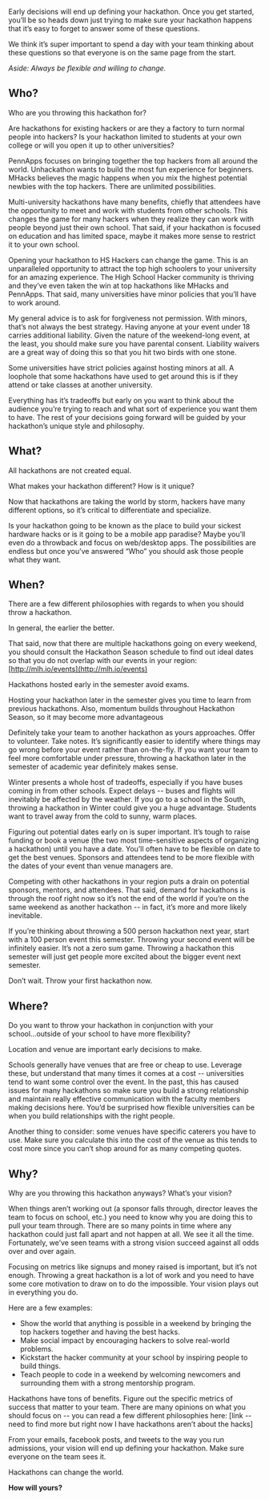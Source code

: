 Early decisions will end up defining your hackathon. Once you get started, you’ll be so heads down just trying to make sure your hackathon happens that it’s easy to forget to answer some of these questions. 

We think it’s super important to spend a day with your team thinking about these questions so that everyone is on the same page from the start. 

_Aside: Always be flexible and willing to change._

## Who?

Who are you throwing this hackathon for? 

Are hackathons for existing hackers or are they a factory to turn normal people into hackers? Is your hackathon limited to students at your own college or will you open it up to other universities?

PennApps focuses on bringing together the top hackers from all around the world. Unhackathon wants to build the most fun experience for beginners. MHacks believes the magic happens when you mix the highest potential newbies with the top hackers. There are unlimited possibilities.

Multi-university hackathons have many benefits, chiefly that attendees have the opportunity to meet and work with students from other schools. This changes the game for many hackers when they realize they can work with people beyond just their own school. That said, if your hackathon is focused on education and has limited space, maybe it makes more sense to restrict it to your own school.

Opening your hackathon to HS Hackers can change the game. This is an unparalleled opportunity to attract the top high schoolers to your university for an amazing experience. The High School Hacker community is thriving and they’ve even taken the win at top hackathons like MHacks and PennApps. That said, many universities have minor policies that you’ll have to work around. 

My general advice is to ask for forgiveness not permission. With minors, that’s not always the best strategy. Having anyone at your event under 18 carries additional liability. Given the nature of the weekend-long event, at the least, you should make sure you have parental consent. Liability waivers are a great way of doing this so that you hit two birds with one stone. 

Some universities have strict policies against hosting minors at all. A loophole that some hackathons have used to get around this is if they attend or take classes at another university.

Everything has it’s tradeoffs but early on you want to think about the audience you’re trying to reach and what sort of experience you want them to have. The rest of your decisions going forward will be guided by your hackathon’s unique style and philosophy.

## What?

All hackathons are not created equal. 

What makes your hackathon different? How is it unique? 

Now that hackathons are taking the world by storm, hackers have many different options, so it’s critical to differentiate and specialize. 

Is your hackathon going to be known as the place to build your sickest hardware hacks or is it going to be a mobile app paradise? Maybe you’ll even do a throwback and focus on web/desktop apps. The possibilities are endless but once you’ve answered “Who” you should ask those people what they want.

## When?

There are a few different philosophies with regards to when you should throw a hackathon. 

In general, the earlier the better. 

That said, now that there are multiple hackathons going on every weekend, you should consult the Hackathon Season schedule to find out ideal dates so that you do not overlap with our events in your region: [http://mlh.io/events](http://mlh.io/events)

Hackathons hosted early in the semester avoid exams.

Hosting your hackathon later in the semester gives you time to learn from previous hackathons. Also, momentum builds throughout Hackathon Season, so it may become more advantageous 

Definitely take your team to another hackathon as yours approaches. Offer to volunteer. Take notes. It’s significantly easier to identify where things may go wrong before your event rather than on-the-fly. If you want your team to feel more comfortable under pressure, throwing a hackathon later in the semester of academic year definitely makes sense.

Winter presents a whole host of tradeoffs, especially if you have buses coming in from other schools. Expect delays -- buses and flights will inevitably be affected by the weather. If you go to a school in the South, throwing a hackathon in Winter could give you a huge advantage. Students want to travel away from the cold to sunny, warm places. 

Figuring out potential dates early on is super important. It’s tough to raise funding or book a venue (the two most time-sensitive aspects of organizing a hackathon) until you have a date. You’ll often have to be flexible on date to get the best venues. Sponsors and attendees tend to be more flexible with the dates of your event than venue managers are.

Competing with other hackathons in your region puts a drain on potential sponsors, mentors, and attendees. That said, demand for hackathons is through the roof right now so it’s not the end of the world if you’re on the same weekend as another hackathon -- in fact, it’s more and more likely inevitable.

If you’re thinking about throwing a 500 person hackathon next year, start with a 100 person event this semester. Throwing your second event will be infinitely easier. It’s not a zero sum game. Throwing a hackathon this semester will just get people more excited about the bigger event next semester.

Don’t wait. Throw your first hackathon now. 

## Where?

Do you want to throw your hackathon in conjunction with your school...outside of your school to have more flexibility? 

Location and venue are important early decisions to make.

Schools generally have venues that are free or cheap to use. Leverage these, but understand that many times it comes at a cost -- universities tend to want some control over the event. In the past, this has caused issues for many hackathons so make sure you build a strong relationship and maintain really effective communication with the faculty members making decisions here. You’d be surprised how flexible universities can be when you build relationships with the right people.

Another thing to consider: some venues have specific caterers you have to use. Make sure you calculate this into the cost of the venue as this tends to cost more since you can’t shop around for as many competing quotes.

## Why?

Why are you throwing this hackathon anyways? What’s your vision?

When things aren’t working out (a sponsor falls through, director leaves the team to focus on school, etc.) you need to know why you are doing this to pull your team through. There are so many points in time where any hackathon could just fall apart and not happen at all. We see it all the time. Fortunately, we’ve seen teams with a strong vision succeed against all odds over and over again.

Focusing on metrics like signups and money raised is important, but it’s not enough. Throwing a great hackathon is a lot of work and you need to have some core motivation to draw on to do the impossible. Your vision plays out in everything you do. 

Here are a few examples: 

- Show the world that anything is possible in a weekend by bringing the top hackers together and having the best hacks.  
- Make social impact by encouraging hackers to solve real-world problems.  
- Kickstart the hacker community at your school by inspiring people to build things. 
- Teach people to code in a weekend by welcoming newcomers and surrounding them with a strong mentorship program. 

Hackathons have tons of benefits. Figure out the specific metrics of success that matter to your team. There are many opinions on what you should focus on -- you can read a few different philosophies here: [link -- need to find more but right now I have hackathons aren’t about the hacks]

From your emails, facebook posts, and tweets to the way you run admissions, your vision will end up defining your hackathon. Make sure everyone on the team sees it.

Hackathons can change the world.

**How will yours?**
